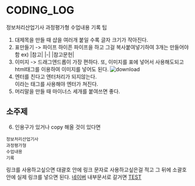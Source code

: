 # CODING_LOG
정보처리산업기사 과정평가형 수업내용 기록
팁
1. 대제목을 만들 때 샵을 여러개 붙일 수록 글자 크기가 작아진다.
2. 표만들기 -> 파이프 하이픈 파이프을 하고 그걸 복사붙여넣기하여 3개는 만들어야함
ex)
|참고|
|-|
|참고문헌|
3. 이미지 -> 드래그앤드롭이 가장 편하다. 또, 이미지를 표에 넣어서 사용해도되고 html태그를 이용하여 이미지를 넣어도 된다.
![download](https://github.com/user-attachments/assets/3c264506-982d-4489-8c0e-e5babbaf73b8)
4. 엔터를 친다고 엔터처리가 되지않는다. <br> 이라는 태그를 사용해야 엔터가 쳐진다.
5. 머리말을 만들 때 마이너스 세개를 붙여쓰면 좋다.

소주제
---
6. 인용구가 있거나 copy 해올 것이 있다면
```
정보처리산업기사
과정평가형
수업내용
기록
```
링크를 사용하고싶으면 대괄호 안에 링크 문자로 사용하고싶은걸 적고 그 뒤에 소괄호 안에 실제 링크를 넣으면 된다.
[네이버](https://naver.com)
내부문서로 갈거면 [TEST](https://github.com/KIMGACHE/CODING_LOG/blob/main/TEST/README.md)
